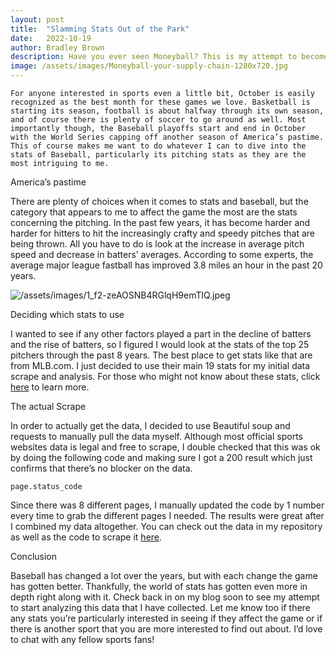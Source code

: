 ```yaml
---
layout: post
title:  "Slamming Stats Out of the Park"
date:   2022-10-19
author: Bradley Brown
description: Have you ever seen Moneyball? This is my attempt to become like Brad Pitt's character and find the stats that impact baseball the most.
image: /assets/images/Moneyball-your-supply-chain-1280x720.jpg
---
```


	For anyone interested in sports even a little bit, October is easily recognized as the best month for these games we love. Basketball is starting its season, football is about halfway through its own season, and of course there is plenty of soccer to go around as well. Most importantly though, the Baseball playoffs start and end in October with the World Series capping off another season of America’s pastime. This of course makes me want to do whatever I can to dive into the stats of Baseball, particularly its pitching stats as they are the most intriguing to me. 

America’s pastime

There are plenty of choices when it comes to stats and baseball, but the category that appears to me to affect the game the most are the stats concerning the pitching. In the past few years, it has become harder and harder for hitters to hit the increasingly crafty and speedy pitches that are being thrown. All you have to do is look at the increase in average pitch speed and decrease in batters’ averages. According to some experts, the average major league fastball has improved 3.8 miles an hour in the past 20 years.

![/assets/images/1_f2-zeAOSNB4RGlqH9emTlQ.jpeg
](https://raw.githubusercontent.com/bbrown09/bbrown09-stat-projects/main/assets/images/2022-10-19.png)

Deciding which stats to use

I wanted to see if any other factors played a part in the decline of batters and the rise of batters, so I figured I would look at the stats of the top 25 pitchers through the past 8 years. The best place to get stats like that are from MLB.com. I just decided to use their main 19 stats for my initial data scrape and analysis. For those who might not know about these stats, click [here](https://www.mlb.com/glossary/standard-stats) to learn more.

The actual Scrape

In order to actually get the data, I decided to use Beautiful soup and requests to manually pull the data myself. Although most official sports websites data is legal and free to scrape, I double checked that this was ok by doing the following code and making sure I got a 200 result which just confirms that there’s no blocker on the data.

```
page.status_code
```

Since there was 8 different pages, I manually updated the code by 1 number every time to grab the different pages I needed. The results were great after I combined my data altogether. You can check out the data in my repository as well as the code to scrape it [here](https://github.com/bbrown09/Pitching_Stats_Project).

Conclusion

Baseball has changed a lot over the years, but with each change the game has gotten better. Thankfully, the world of stats has gotten even more in depth right along with it. Check back in on my blog soon to see my attempt to start analyzing this data that I have collected. Let me know too if there any stats you’re particularly interested in seeing if they affect the game or if there is another sport that you are more interested to find out about. I’d love to chat with any fellow sports fans!

